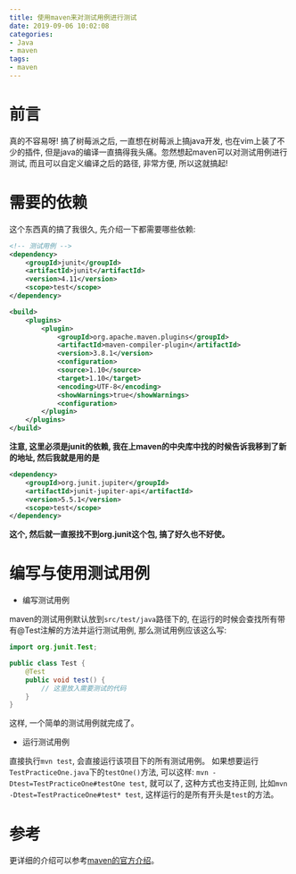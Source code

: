 ```yaml
---
title: 使用maven来对测试用例进行测试
date: 2019-09-06 10:02:08
categories:
- Java
- maven
tags:
- maven
---
```


# 前言

真的不容易呀! 搞了树莓派之后, 一直想在树莓派上搞java开发, 也在vim上装了不少的插件, 但是java的编译一直搞得我头痛。忽然想起maven可以对测试用例进行测试, 而且可以自定义编译之后的路径, 非常方便, 所以这就搞起!

<!--more-->

# 需要的依赖

这个东西真的搞了我很久, 先介绍一下都需要哪些依赖:

```xml
<!-- 测试用例 -->
<dependency>
    <groupId>junit</groupId>
    <artifactId>junit</artifactId>
    <version>4.11</version>
    <scope>test</scope>
</dependency>

<build>
    <plugins>
        <plugin>
            <groupId>org.apache.maven.plugins</groupId>
            <artifactId>maven-compiler-plugin</artifactId>
            <version>3.8.1</version>
            <configuration>
            <source>1.10</source>
            <target>1.10</target>
            <encoding>UTF-8</encoding>
            <showWarnings>true</showWarnings>
            <configuration>
        </plugin>
    </plugins>
</build>
```

**注意, 这里必须是junit的依赖, 我在上maven的中央库中找的时候告诉我移到了新的地址, 然后我就是用的是**

```xml
<dependency>
    <groupId>org.junit.jupiter</groupId>
    <artifactId>junit-jupiter-api</artifactId>
    <version>5.5.1</version>
    <scope>test</scope>
</dependency>
```

**这个, 然后就一直报找不到org.junit这个包, 搞了好久也不好使。**

# 编写与使用测试用例

* 编写测试用例

maven的测试用例默认放到`src/test/java`路径下的, 在运行的时候会查找所有带有@Test注解的方法并运行测试用例, 那么测试用例应该这么写:

```java
import org.junit.Test;

public class Test {
	@Test
	public void test() {
		// 这里放入需要测试的代码
	}
}
```

这样, 一个简单的测试用例就完成了。

* 运行测试用例

直接执行`mvn test`, 会直接运行该项目下的所有测试用例。
如果想要运行`TestPracticeOne.java`下的`testOne()`方法, 可以这样: `mvn -Dtest=TestPracticeOne#testOne test`, 就可以了, 这种方式也支持正则, 比如`mvn -Dtest=TestPracticeOne#test* test`, 这样运行的是所有开头是`test`的方法。

# 参考

更详细的介绍可以参考[maven的官方介绍](https://maven.apache.org/surefire/maven-surefire-plugin/examples/junit.html)。
